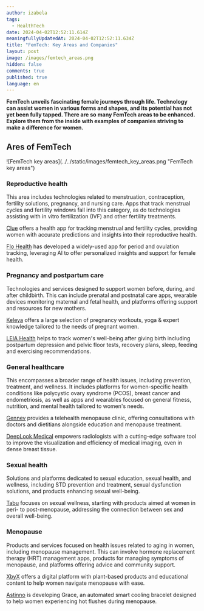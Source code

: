 ```yaml
---
author: izabela
tags:
  - HealthTech
date: 2024-04-02T12:52:11.614Z
meaningfullyUpdatedAt: 2024-04-02T12:52:11.634Z
title: "FemTech: Key Areas and Companies"
layout: post
image: /images/femtech_areas.png
hidden: false
comments: true
published: true
language: en
---
```

**FemTech unveils fascinating female journeys through life. Technology can assist women in various forms and shapes, and its potential has not yet been fully tapped. There are so many FemTech areas to be enhanced. Explore them from the inside with examples of companies striving to make a difference for women.**

## Ares of FemTech

<div className="image">![FemTech key areas](../../static/images/femtech_key_areas.png "FemTech key areas")</div>

### Reproductive health

This area includes technologies related to menstruation, contraception, fertility solutions, pregnancy, and nursing care. Apps that track menstrual cycles and fertility windows fall into this category, as do technologies assisting with in vitro fertilization (IVF) and other fertility treatments.

[Clue](https://helloclue.com/about-clue) offers a health app for tracking menstrual and fertility cycles, providing women with accurate predictions and insights into their reproductive health​​.

[Flo Health](https://flo.health/) has developed a widely-used app for period and ovulation tracking, leveraging AI to offer personalized insights and support for female health​​.

<InstagramEmbed url='https://www.instagram.com/p/C1-I6sMofMo/' />

### Pregnancy and postpartum care

Technologies and services designed to support women before, during, and after childbirth. This can include prenatal and postnatal care apps, wearable devices monitoring maternal and fetal health, and platforms offering support and resources for new mothers.

[Keleya](https://keleya.de/en/pregnancy-app/) offers a large selection of pregnancy workouts, yoga & expert knowledge tailored to the needs of pregnant women.

[LEIA Health](https://www.leia.health/en) helps to track women's well-being after giving birth including postpartum depression and pelvic floor tests, recovery plans, sleep, feeding and exercising recommendations.

<InstagramEmbed url='https://www.instagram.com/p/C4ivih8MCQm/?img_index=1' />

### General healthcare

This encompasses a broader range of health issues, including prevention, treatment, and wellness. It includes platforms for women-specific health conditions like polycystic ovary syndrome (PCOS), breast cancer and endometriosis, as well as apps and wearables focused on general fitness, nutrition, and mental health tailored to women's needs.

[Gennev](https://www.gennev.com/) provides a telehealth menopause clinic, offering consultations with doctors and dietitians alongside education and menopause treatment​​.

<InstagramEmbed url='https://www.instagram.com/p/C3O0XUHtVMV/' />

[DeepLook Medical](https://www.deeplookmedical.com/) empowers radiologists with a cutting-edge software tool to improve the visualization and efficiency of medical imaging, even in dense breast tissue.

### Sexual health

Solutions and platforms dedicated to sexual education, sexual health, and wellness, including STD prevention and treatment, sexual dysfunction solutions, and products enhancing sexual well-being.

[Tabu](https://www.heytabu.com/) focuses on sexual wellness, starting with products aimed at women in peri- to post-menopause, addressing the connection between sex and overall well-being​​.

### Menopause

Products and services focused on health issues related to aging in women, including menopause management. This can involve hormone replacement therapy (HRT) management apps, products for managing symptoms of menopause, and platforms offering advice and community support.

[XbyX](https://www.xbyx.com/) offers a digital platform with plant-based products and educational content to help women navigate menopause with ease​​.

[Astinno](https://www.gracecooling.com/) is developing Grace, an automated smart cooling bracelet designed to help women experiencing hot flushes during menopause​​.

<YouTubeEmbed url='https://youtu.be/WIlMU6jLezo' />
